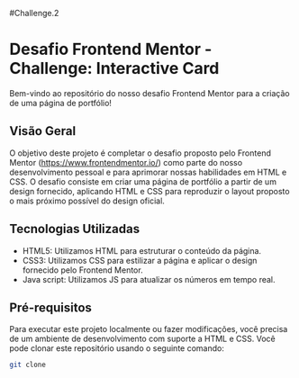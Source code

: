 #Challenge.2
# Desafio Frontend Mentor - Challenge: Interactive Card

Bem-vindo ao repositório do nosso desafio Frontend Mentor para a criação de uma página de portfólio!

## Visão Geral

O objetivo deste projeto é completar o desafio proposto pelo Frontend Mentor (https://www.frontendmentor.io/) como parte do nosso desenvolvimento pessoal e para aprimorar nossas habilidades em HTML e CSS. O desafio consiste em criar uma página de portfólio a partir de um design fornecido, aplicando HTML e CSS para reproduzir o layout proposto o mais próximo possível do design oficial.

## Tecnologias Utilizadas

- HTML5: Utilizamos HTML para estruturar o conteúdo da página.
- CSS3: Utilizamos CSS para estilizar a página e aplicar o design fornecido pelo Frontend Mentor.
- Java script: Utilizamos JS para atualizar os números em tempo real.

## Pré-requisitos

Para executar este projeto localmente ou fazer modificações, você precisa de um ambiente de desenvolvimento com suporte a HTML e CSS. Você pode clonar este repositório usando o seguinte comando:

```bash
git clone 

